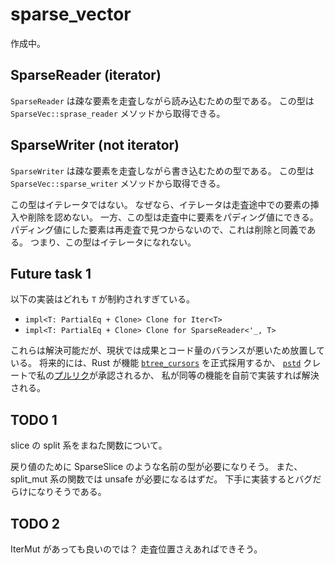 # sparse_vector

作成中。

## SparseReader (iterator)

`SparseReader` は疎な要素を走査しながら読み込むための型である。
この型は `SparseVec::sprase_reader` メソッドから取得できる。

## SparseWriter (not iterator)

`SparseWriter` は疎な要素を走査しながら書き込むための型である。 
この型は `SparseVec::sparse_writer` メソッドから取得できる。

この型はイテレータではない。
なぜなら、イテレータは走査途中での要素の挿入や削除を認めない。
一方、この型は走査中に要素をパディング値にできる。
パディング値にした要素は再走査で見つからないので、これは削除と同義である。
つまり、この型はイテレータになれない。

## Future task 1

以下の実装はどれも `T` が制約されすぎている。

- `impl<T: PartialEq + Clone> Clone for Iter<T>`
- `impl<T: PartialEq + Clone> Clone for SparseReader<'_, T>`

これらは解決可能だが、現状では成果とコード量のバランスが悪いため放置している。
将来的には、Rust が機能 [`btree_cursors`] を正式採用するか、
[`pstd`] クレートで私の[プルリク][my_pr]が承認されるか、
私が同等の機能を自前で実装すれば解決される。

[`btree_cursors`]: https://doc.rust-lang.org/beta/unstable-book/library-features/btree-cursors.html
[`pstd`]: https://crates.io/crates/pstd
[my_pr]: https://github.com/georgebarwood/pstd/pull/2

## TODO 1

slice の split 系をまねた関数について。

戻り値のために SparseSlice のような名前の型が必要になりそう。
また、split_mut 系の関数では unsafe が必要になるはずだ。
下手に実装するとバグだらけになりそうである。

## TODO 2

IterMut があっても良いのでは？
走査位置さえあればできそう。
